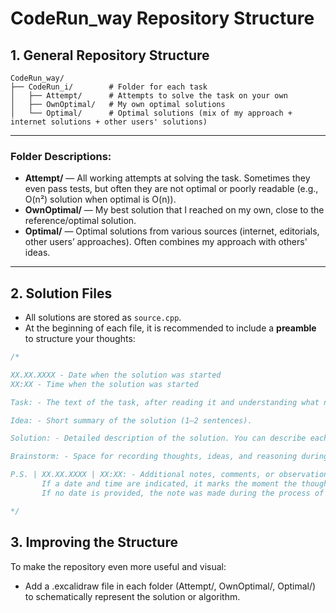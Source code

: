 # CodeRun_way Repository Structure

## 1. General Repository Structure

```
CodeRun_way/
├── CodeRun_i/        # Folder for each task
│   ├── Attempt/      # Attempts to solve the task on your own
│   ├── OwnOptimal/   # My own optimal solutions
│   └── Optimal/      # Optimal solutions (mix of my approach + internet solutions + other users' solutions)
```
---

### Folder Descriptions:

- **Attempt/** — All working attempts at solving the task. Sometimes they even pass tests, but often they are not optimal or poorly readable (e.g., O(n²) solution when optimal is O(n)).
- **OwnOptimal/** — My best solution that I reached on my own, close to the reference/optimal solution.
- **Optimal/** — Optimal solutions from various sources (internet, editorials, other users’ approaches). Often combines my approach with others' ideas.

---

## 2. Solution Files

- All solutions are stored as `source.cpp`.
- At the beginning of each file, it is recommended to include a **preamble** to structure your thoughts:

```cpp
/*

XX.XX.XXXX - Date when the solution was started
XX:XX - Time when the solution was started

Task: - The text of the task, after reading it and understanding what needs to be done.

Idea: - Short summary of the solution (1–2 sentences).

Solution: - Detailed description of the solution. You can describe each line of code as thoroughly as needed.

Brainstorm: - Space for recording thoughts, ideas, and reasoning during the problem-solving process.

P.S. | XX.XX.XXXX | XX:XX: - Additional notes, comments, or observations.
       If a date and time are indicated, it marks the moment the thought was recorded.
       If no date is provided, the note was made during the process of solving the task.

*/
```

## 3. Improving the Structure

To make the repository even more useful and visual:

- Add a .excalidraw file in each folder (Attempt/, OwnOptimal/, Optimal/) to schematically represent the solution or algorithm.